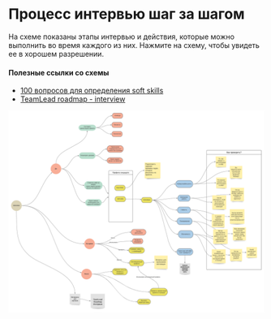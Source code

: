 
# Процесс интервью шаг за шагом

На схеме показаны этапы интервью и действия, которые можно выполнить во время каждого из них. 
Нажмите на схему, чтобы увидеть ее в хорошем разрешении.
#### Полезные ссылки со схемы
* [100 вопросов для определения soft skills](https://hurma.work/ru/blog/100-questions-for-soft-skills-evaluation/?fbclid=IwAR3WEQPXFu65KJqdH0W98jRizHxhKT38Ye-w1V8s-VGqEsZjn_pyLIsGs6M)
* [TeamLead roadmap - interview](https://tlroadmap.io/roles/people-manager/people-management/hiring/interview.html)

![Interview process step by step schema](interview-process-step-by-step-schema.png)
